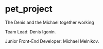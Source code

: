 # pet_project
The Denis and the Michael together working

Team Lead: Denis Igonin.

Junior Front-End Developer: Michael Melnikov.
